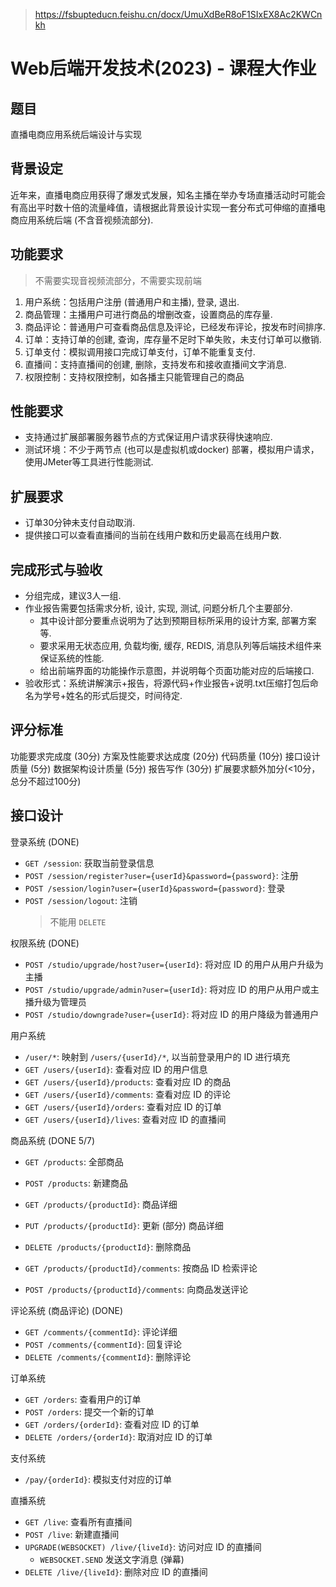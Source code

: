 > https://fsbupteducn.feishu.cn/docx/UmuXdBeR8oF1SIxEX8Ac2KWCnkh

# Web后端开发技术(2023) - 课程大作业

## 题目
直播电商应用系统后端设计与实现 

## 背景设定
近年来，直播电商应用获得了爆发式发展，知名主播在举办专场直播活动时可能会有高出平时数十倍的流量峰值，请根据此背景设计实现一套分布式可伸缩的直播电商应用系统后端 (不含音视频流部分).  

## 功能要求 
> 不需要实现音视频流部分，不需要实现前端

1. 用户系统：包括用户注册 (普通用户和主播), 登录, 退出. 
2. 商品管理：主播用户可进行商品的增删改查，设置商品的库存量.  
3. 商品评论：普通用户可查看商品信息及评论，已经发布评论，按发布时间排序. 
4. 订单：支持订单的创建, 查询，库存量不足时下单失败，未支付订单可以撤销. 
5. 订单支付：模拟调用接口完成订单支付，订单不能重复支付. 
6. 直播间：支持直播间的创建, 删除，支持发布和接收直播间文字消息. 
7. 权限控制：支持权限控制，如各播主只能管理自己的商品

## 性能要求
- 支持通过扩展部署服务器节点的方式保证用户请求获得快速响应. 
- 测试环境：不少于两节点 (也可以是虚拟机或docker) 部署，模拟用户请求，使用JMeter等工具进行性能测试.  

## 扩展要求
- 订单30分钟未支付自动取消. 
- 提供接口可以查看直播间的当前在线用户数和历史最高在线用户数. 

## 完成形式与验收
- 分组完成，建议3人一组. 
- 作业报告需要包括需求分析, 设计, 实现, 测试, 问题分析几个主要部分. 
  - 其中设计部分要重点说明为了达到预期目标所采用的设计方案, 部署方案等.  
  - 要求采用无状态应用, 负载均衡, 缓存, REDIS, 消息队列等后端技术组件来保证系统的性能. 
  - 给出前端界面的功能操作示意图，并说明每个页面功能对应的后端接口. 
- 验收形式：系统讲解演示+报告，将源代码+作业报告+说明.txt压缩打包后命名为学号+姓名的形式后提交，时间待定. 

## 评分标准
功能要求完成度 (30分)
方案及性能要求达成度 (20分)
代码质量 (10分)
接口设计质量 (5分)
数据架构设计质量 (5分)
报告写作 (30分)
扩展要求额外加分(<10分，总分不超过100分)

## 接口设计

登录系统 (DONE)

- `GET /session`: 获取当前登录信息
- `POST /session/register?user={userId}&password={password}`: 注册
- `POST /session/login?user={userId}&password={password}`: 登录
- `POST /session/logout`: 注销
  > 不能用 `DELETE`

权限系统 (DONE)

- `POST /studio/upgrade/host?user={userId}`: 将对应 ID 的用户从用户升级为主播
- `POST /studio/upgrade/admin?user={userId}`: 将对应 ID 的用户从用户或主播升级为管理员
- `POST /studio/downgrade?user={userId}`: 将对应 ID 的用户降级为普通用户

用户系统

- `/user/*`: 映射到 `/users/{userId}/*`, 以当前登录用户的 ID 进行填充
- `GET /users/{userId}`: 查看对应 ID 的用户信息
- `GET /users/{userId}/products`: 查看对应 ID 的商品
- `GET /users/{userId}/comments`: 查看对应 ID 的评论
- `GET /users/{userId}/orders`: 查看对应 ID 的订单
- `GET /users/{userId}/lives`: 查看对应 ID 的直播间

商品系统 (DONE 5/7)

- `GET /products`: 全部商品
- `POST /products`: 新建商品
- `GET /products/{productId}`: 商品详细
- `PUT /products/{productId}`: 更新 (部分) 商品详细
- `DELETE /products/{productId}`: 删除商品

- `GET /products/{productId}/comments`: 按商品 ID 检索评论
- `POST /products/{productId}/comments`: 向商品发送评论

评论系统 (商品评论) (DONE)

- `GET /comments/{commentId}`: 评论详细
- `POST /comments/{commentId}`: 回复评论
- `DELETE /comments/{commentId}`: 删除评论

订单系统

- `GET /orders`: 查看用户的订单
- `POST /orders`: 提交一个新的订单
- `GET /orders/{orderId}`: 查看对应 ID 的订单
- `DELETE /orders/{orderId}`: 取消对应 ID 的订单

支付系统

- `/pay/{orderId}`: 模拟支付对应的订单

直播系统

- `GET /live`: 查看所有直播间
- `POST /live`: 新建直播间
- `UPGRADE(WEBSOCKET) /live/{liveId}`: 访问对应 ID 的直播间
  - `WEBSOCKET.SEND` 发送文字消息 (弹幕)
- `DELETE /live/{liveId}`: 删除对应 ID 的直播间
